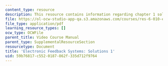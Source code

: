 ```yaml
---
content_type: resource
description: This resource contains information regarding chapter 1 solutions.
file: https://ol-ocw-studio-app-qa.s3.amazonaws.com/courses/res-6-010-electronic-feedback-systems-spring-2013/59b76817c5520187862f335d712f9764_MITRES_6-010S13_sol01.pdf
file_type: application/pdf
learning_resource_types: []
ocw_type: OCWFile
parent_title: Video Course Manual
parent_type: SupplementalResourceSection
resourcetype: Document
title: 'Electronic Feedback Systems: Solutions 1'
uid: 59b76817-c552-0187-862f-335d712f9764
---
```

